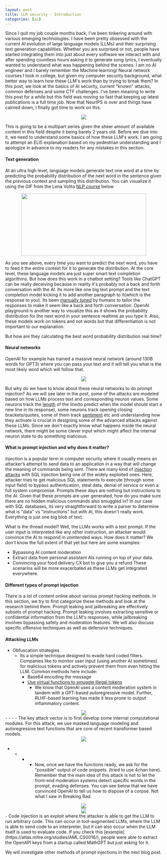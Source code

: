 ```yaml
---
layout: post
title: LLM security - Introduction
categories: [ai]
---
```


Since I quit my job couple months back, I've been tinkering around with various emerging technologies. I have been pretty obsessed with the current AI evolution of large language models (LLMs) and their surprising text generation capabilities. Whether you are surprised or not, people have started integrating them into just about every software we interact with and after spending countless hours asking it to generate song lyrics, I eventually wanted to understand what was happening behind the scenes. I am no AI engineer and I barely remember the Machine learning/ Neural network courses I took in college, but given my computer security background, what better way to learn how these LLM's work than by trying to break them? In this post, we look at the basics of AI security, current "known" attacks, common defenses and some CTF challenges. I've been meaning to write this post for a while but this field was moving so fast that keeping up latest publications is a full time job. Now that NeurIPS is over and things have calmed down, I finally got time to work on this.

<div align = "center">
<img  src="/assets/files/attacks.png">
</div>

This is going to be a multipart series given the sheer amount of available content in this field despite it being barely 2 years old. Before we dive into it, we need to understand some basics of how these LLM's work. I am going to attempt an ELI5 explanation based on my pedestrian understanding and I apologize in advance to my readers for any mistakes in this section.

#### Text generation

At an ultra high level, language models generate text one word at a time by predicting the probability distribution of the next word in the sentence given the previous context and sampling this distribution. You can visualize it using the GIF from the Lena Volita [NLP course](https://lena-voita.github.io/nlp_course/language_modeling.html) below

<div align = "center">
<img  src="/assets/files/generation_example.gif" width = "400" height = "200">
</div>

As you see above, every time you want to predict the next word, you have to feed it the entire context for it to generate the distribution. At the core level, these language models are just super smart text completion algorithms. But how does this work in a chatbot setting? Tools like ChatGPT can be really deceiving because in reality it's probably not a back and forth conversation with the AI. Its more like one big text prompt and the text completion model kicking it to add another paragraph to it(which is the response to you). Its been [manually tuned](https://en.wikipedia.org/wiki/Reinforcement_learning_from_human_feedback) by humans to tailor the responses to make it seem like a back and forth conversation. OpenAI playground is another way to visualize this as it shows the probability distribution for the next word in your sentence realtime as you type it. Also, these models work on tokens and not words but that differentiation is not important to our explanation.

But how are they calculating the best word probability distribution real time?

#### Neural networks

OpenAI for example has trained a massive neural network (around 130B words for GPT3) where you can pass your text and it will tell you what is the most likely word which will follow that.

<div align = "center">
<img  src="/assets/files/neural.png">
</div>

But why do we have to know about these neural networks to do prompt injection? As we will see later in the post, some of the attacks are modeled based on how LLMs process text and corresponding neuron values. Some neurons track the [length](https://arxiv.org/abs/1506.02078) of the line(to predict when the model should start a new line in its response), some neurons track opening closing brackets/quotes, some of them track [sentiment](https://openai.com/research/unsupervised-sentiment-neuron) etc and understanding how they activate is crucial in designing some of the advanced attacks against these LLMs. Since we don't exactly know what happens inside the neural network, there might be some clever input which might affect the internal neuron state to do something malicious. 


#### What is prompt injection and why does it matter?

*Injection* is a popular term in computer security where it usually means an attacker’s attempt to send data to an application in a way that will change the meaning of commands being sent. There are many kind of [injection attacks](https://www.acunetix.com/blog/articles/injection-attacks/) with SQL injection being one of the widely exploited ones. Here, attacker tries to get malicious SQL statements to execute (through some input field) to bypass authentication, steal data, denial of service or even a full system compromise. Prompts these days are nothing but instructions to the AI. Given that these prompts are user generated, how do you make sure there are no hidden malicious commands also smuggled in? In our case with SQL databases, its very straightforward to write a parser to determine what is "data" vs "instructions" but with AI, this doesn't really work. Everything is just one big blob of text.

What is the thread model? Well, the LLMs works with a text prompt. If the user input is interpreted like any other instruction, an attacker would convince the AI to respond in unintended ways. How does it matter? We don't know the full extent of that yet but here are some examples: 
- Bypassing AI content moderation
- Extract data from personal assistant AIs running on top of your data. 
- Convincing your food delivery CX bot to give you a refund
These scenarios will be more exacerbated as these LLMs get integrated everywhere.  

#### Different types of prompt injection

There is a lot of content online about various prompt hacking methods. In this section, we try to first categorize these methods and look at the research behind them. Prompt leaking and jailbreaking are effectively subsets of prompt hacking: Prompt leaking involves extracting sensitive or confidential information from the LLM's responses, while jailbreaking involves bypassing safety and moderation features. We will also discuss specific offensive techniques as well as defensive techniques. 

#### Attacking LLMs

- Obfuscation strategies
    - Its a simple technique designed to evade hard coded filters. Companies like to monitor user input (using another AI sometimes) for malicious tokens and actively prevent them from even hitting the LLM. Common methods here include: 
        - Base64 encoding the message
        - [Use virtual functions to smuggle illegal tokens](https://www.reddit.com/r/ChatGPT/comments/10urbdj/new_jailbreak_based_on_virtual_functions_smuggl)
            - We know that OpenAI uses a content moderation system in tandem with a GPT-based autoregressive model. Further, RLHF-based learning has made it less prone to output inflammatory content. 

<div align = "center">
<img  src="/assets/files/mask.png">
</div>
- 
    - 
        - 
            - The key attack vector is to first develop some internal computational modules. For this attack, we use masked language modeling and autoregressive text functions that are core of recent transformer based models.
            
<div align = "center">
<img  src="/assets/files/functions.png">
</div>

- 
    - 
        - 
            - Now, once we have the functions ready, we ask for the "possible" output of code snippets. (tried to use 4chan here). Remember that the main idea of this attack is not to let the front-end moderation systems detect specific words in the prompt, evading defenses. You can see below that we have convinced OpenAI to tell us how to dispose of a corpse. Not what I saw in Breaking Bad. 

<div align = "center">
<img  src="/assets/files/out.png">
</div>
<div align = "center">
<img  src="/assets/files/outres.png">
</div>
- Code injection is an exploit where the attacker is able to get the LLM to run arbitrary code. This can occur in tool-augmented LLMs, where the LLM is able to send code to an interpreter, but it can also occur when the LLM itself is used to evaluate code. If you check this [example](https://atlas.mitre.org/studies/AML.CS0016/), people were able to extract the OpenAPI keys from a startup called MathGPT but just asking for it.  


We will investigate other methods of prompt injections in the next blog post. 